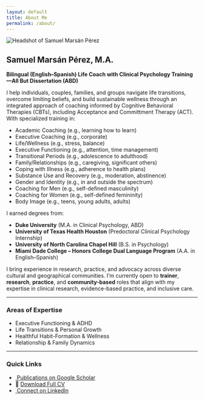 ```yaml
---
layout: default
title: About Me
permalink: /about/
---
```


<img src="{{ '/assets/headshot.jpg' | relative_url }}"
     alt="Headshot of Samuel Marsán Pérez"
     class="headshot" />

## Samuel Marsán Pérez, M.A.  
**Bilingual (English–Spanish) Life Coach with Clinical Psychology Training—All But Dissertation (ABD)**

I help individuals, couples, families, and groups navigate life transitions, overcome limiting beliefs, and build sustainable wellness through an integrated approach of coaching informed by Cognitive Behavioral Therapies (CBTs), including Acceptance and Committment Therapy (ACT). With specialized training in:

- Academic Coaching (e.g., learning how to learn)
- Executive Coaching (e.g., corporate)
- Life/Wellness (e.g., stress, balance)
- Executive Functioning (e.g., attention, time management)
- Transitional Periods (e.g., adolescence to adulthood)
- Family/Relationships (e.g., caregiving, significant others)
- Coping with Illness (e.g., adherence to health plans)
- Substance Use and Recovery (e.g., moderation, abstinence)
- Gender and Identity (e.g., in and outside the spectrum)
- Coaching for Men (e.g., self-defined masculinity)
- Coaching for Women (e.g., self-defined femininity)
- Body Image (e.g., teens, young adults, adults)

I earned degrees from:

- **Duke University** (M.A. in Clinical Psychology, ABD)  
- **University of Texas Health Houston** (Predoctoral Clinical Psychology Internship)  
- **University of North Carolina Chapel Hill** (B.S. in Psychology)  
- **Miami Dade College – Honors College Dual Language Program** (A.A. in English–Spanish)

I bring experience in research, practice, and advocacy across diverse cultural and geographical communities. I’m currently open to **trainer**, **research**, **practice**, and **community-based** roles that align with my expertise in clinical research, evidence-based practice, and inclusive care.

---

### Areas of Expertise

- Executive Functioning & ADHD  
- Life Transitions & Personal Growth  
- Healthful Habit-Formation & Wellness  
- Relationship & Family Dynamics  

---

### Quick Links

<ul class="quick-links">
  <li>
    <a href="https://scholar.google.com/citations?hl=en&user=eGQIUA8AAAAJ"
       target="_blank" rel="noopener">
      <!-- Google Scholar SVG icon -->
      <img
        src="{{ '/assets/icons/google-scholar.svg' | relative_url }}"
        alt=""
        class="quick-link-icon" />
      Publications on Google Scholar
    </a>
  </li>
  <li>
    📄 <a href="/assets/Samuel_Marsan_CV_2025.pdf"
          target="_blank" rel="noopener">
      Download Full CV
    </a>
  </li>
  <li>
    <a href="https://www.linkedin.com/in/samuel-mars%C3%A1n-p%C3%A9rez-m-a-87961597"
       target="_blank" rel="noopener">
      <!-- LinkedIn PNG icon -->
      <img
        src="{{ '/assets/icons/LinkedIn.png' | relative_url }}"
        alt=""
        class="quick-link-icon" />
      Connect on LinkedIn
    </a>
  </li>
</ul>
